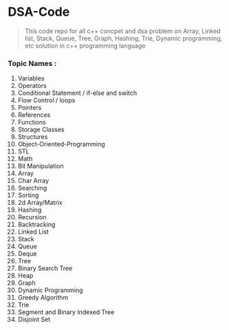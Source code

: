 # DSA-Code
> This code repo for all c++ concpet and dsa problem on Array, Linked list, Stack, Queue, Tree, Graph, Hashing, Trie, Dynamic programming, etc  solution in c++ programming language


### Topic Names :
1. Variables
2. Operators
3. Conditional Statement / if-else and switch
4. Flow Control / loops
5. Pointers
6. References
7. Functions
8. Storage Classes
9. Structures
10. Object-Oriented-Programming
11. STL
12. Math
13. Bit Manipulation
14. Array
15. Char Array
16. Searching
17. Sorting
18. 2d Array/Matrix  
19. Hashing
20. Recursion
21. Backtracking
22. Linked List
23. Stack
24. Queue
25. Deque
26. Tree
27. Binary Search Tree
28. Heap
29. Graph
30. Dynamic Programming
31. Greedy Algorithm
32. Trie
33. Segment and Binary Indexed Tree
34. Disjoint Set

